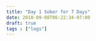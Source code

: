 ```yaml
---
title: "Day 1 Sober for 7 Days"
date: 2018-09-08T06:22:34-07:00
draft: true
tags : ["logs"]
---
```

